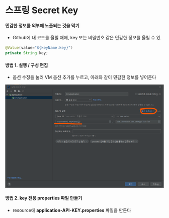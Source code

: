 # 스프링 Secret Key



#### 민감한 정보를 외부에 노출되는 것을 막기

- Github에 내 코드를 올릴 때에, key 또는 비밀번호 같은 민감한 정보를 올릴 수 있



```java
@Value(value="${keyName.key}")
private String key;
```



#### 방법 1. 실행 / 구성 편집

- 옵션 수정을 눌러 VM 옵션 추가를 누르고, 아래와 같이 민감한 정보를 넣어준다



![image-20230914091231709](19_제로베이스_스프링부트_secret_key.assets/image-20230914091231709.png)





#### 방법 2. key 전용 properties 파일 만들기

- resource에 **application-API-KEY.properties** 파일을 만든다
